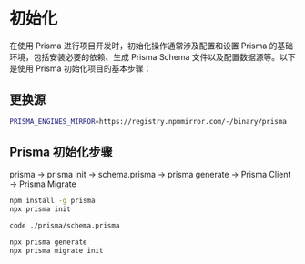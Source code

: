 # 初始化

在使用 Prisma 进行项目开发时，初始化操作通常涉及配置和设置 Prisma 的基础环境，包括安装必要的依赖、生成 Prisma Schema 文件以及配置数据源等。以下是使用 Prisma 初始化项目的基本步骤：

## 更换源

```sh
PRISMA_ENGINES_MIRROR=https://registry.npmmirror.com/-/binary/prisma
```

## Prisma 初始化步骤

prisma -> prisma init -> schema.prisma -> prisma generate -> Prisma Client -> Prisma Migrate


```sh
npm install -g prisma
npx prisma init

code ./prisma/schema.prisma

npx prisma generate
npx prisma migrate init
```
